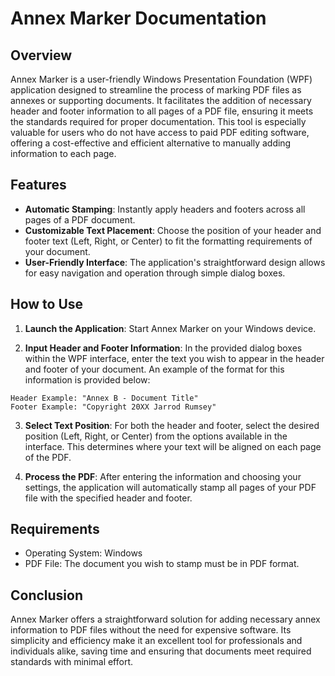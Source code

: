 # Annex Marker Documentation

## Overview

Annex Marker is a user-friendly Windows Presentation Foundation (WPF) application designed to streamline the process of marking PDF files as annexes or supporting documents. It facilitates the addition of necessary header and footer information to all pages of a PDF file, ensuring it meets the standards required for proper documentation. This tool is especially valuable for users who do not have access to paid PDF editing software, offering a cost-effective and efficient alternative to manually adding information to each page.

## Features

- **Automatic Stamping**: Instantly apply headers and footers across all pages of a PDF document.
- **Customizable Text Placement**: Choose the position of your header and footer text (Left, Right, or Center) to fit the formatting requirements of your document.
- **User-Friendly Interface**: The application's straightforward design allows for easy navigation and operation through simple dialog boxes.

## How to Use

1. **Launch the Application**: Start Annex Marker on your Windows device.

2. **Input Header and Footer Information**: In the provided dialog boxes within the WPF interface, enter the text you wish to appear in the header and footer of your document. An example of the format for this information is provided below:

```
Header Example: "Annex B - Document Title"
Footer Example: "Copyright 20XX Jarrod Rumsey"
```

3. **Select Text Position**: For both the header and footer, select the desired position (Left, Right, or Center) from the options available in the interface. This determines where your text will be aligned on each page of the PDF.

4. **Process the PDF**: After entering the information and choosing your settings, the application will automatically stamp all pages of your PDF file with the specified header and footer.

## Requirements

- Operating System: Windows
- PDF File: The document you wish to stamp must be in PDF format.

## Conclusion

Annex Marker offers a straightforward solution for adding necessary annex information to PDF files without the need for expensive software. Its simplicity and efficiency make it an excellent tool for professionals and individuals alike, saving time and ensuring that documents meet required standards with minimal effort.
